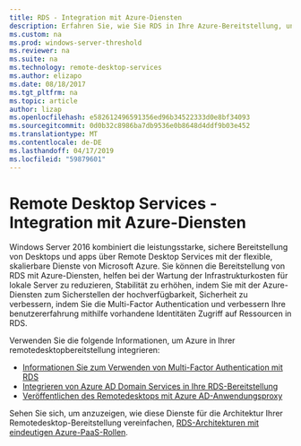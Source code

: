 ```yaml
---
title: RDS - Integration mit Azure-Diensten
description: Erfahren Sie, wie Sie RDS in Ihre Azure-Bereitstellung, und klicken Sie auf Azure in Ihre RDS-Bereitstellung integrieren.
ms.custom: na
ms.prod: windows-server-threshold
ms.reviewer: na
ms.suite: na
ms.technology: remote-desktop-services
ms.author: elizapo
ms.date: 08/18/2017
ms.tgt_pltfrm: na
ms.topic: article
author: lizap
ms.openlocfilehash: e582612496591356ed96b34522333d0e8bf34093
ms.sourcegitcommit: 0d0b32c8986ba7db9536e0b8648d4ddf9b03e452
ms.translationtype: MT
ms.contentlocale: de-DE
ms.lasthandoff: 04/17/2019
ms.locfileid: "59879601"
---
```

# <a name="remote-desktop-services---integrating-with-azure-services"></a>Remote Desktop Services - Integration mit Azure-Diensten

Windows Server 2016 kombiniert die leistungsstarke, sichere Bereitstellung von Desktops und apps über Remote Desktop Services mit der flexible, skalierbare Dienste von Microsoft Azure. Sie können die Bereitstellung von RDS mit Azure-Diensten, helfen bei der Wartung der Infrastrukturkosten für lokale Server zu reduzieren, Stabilität zu erhöhen, indem Sie mit der Azure-Diensten zum Sicherstellen der hochverfügbarkeit, Sicherheit zu verbessern, indem Sie die Multi-Factor Authentication und verbessern Ihre benutzererfahrung mithilfe vorhandene Identitäten Zugriff auf Ressourcen in RDS.

Verwenden Sie die folgende Informationen, um Azure in Ihrer remotedesktopbereitstellung integrieren:

- [Informationen Sie zum Verwenden von Multi-Factor Authentication mit RDS](/azure/multi-factor-authentication/nps-extension-remote-desktop-gateway)
- [Integrieren von Azure AD Domain Services in Ihre RDS-Bereitstellung](rds-azure-adds.md)
- [Veröffentlichen des Remotedesktops mit Azure AD-Anwendungsproxy](/azure/active-directory/application-proxy-publish-remote-desktop)

Sehen Sie sich, um anzuzeigen, wie diese Dienste für die Architektur Ihrer Remotedesktop-Bereitstellung vereinfachen, [RDS-Architekturen mit eindeutigen Azure-PaaS-Rollen](desktop-hosting-logical-architecture.md#rds-architectures-with-unique-azure-paas-roles).
